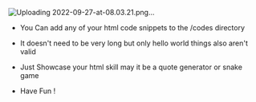 ![Uploading 2022-09-27-at-08.03.21.png…]()




* You Can add any of your html code snippets to the /codes directory

* It doesn't need to be very long but only hello world things also aren't valid

* Just Showcase your html skill may it be a quote generator or snake game

* Have Fun !
